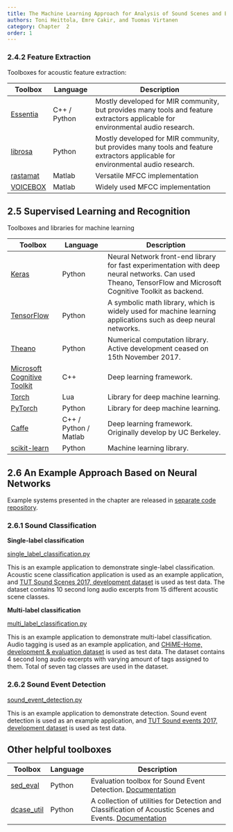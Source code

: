 ```yaml
---
title: The Machine Learning Approach for Analysis of Sound Scenes and Events
authors: Toni Heittola, Emre Cakir, and Tuomas Virtanen
category: Chapter  2
order: 1
---
```



### 2.4.2 Feature Extraction

Toolboxes for acoustic feature extraction:

| Toolbox                                                                    | Language | Description                                                                                                                                                                      |
|----------------------------------------------------------------------------|----------|----------------------------------------------------------------------------------------------------------------------------------------------------------------------------------|
| [Essentia](http://essentia.upf.edu/documentation/)                         | C++ / Python | Mostly developed for MIR community, but provides many tools and feature extractors applicable for environmental audio research. |
| [librosa](https://github.com/librosa/librosa/)                             | Python   | Mostly developed for MIR community, but provides many tools and feature extractors applicable for environmental audio research. |
| [rastamat](http://www.ee.columbia.edu/ln/rosa/matlab/rastamat/)            | Matlab   | Versatile MFCC implementation           |
| [VOICEBOX](http://www.ee.ic.ac.uk/hp/staff/dmb/voicebox/voicebox.html)     | Matlab   | Widely used MFCC implementation         |


## 2.5 Supervised Learning and Recognition

Toolboxes and libraries for machine learning 

| Toolbox                                                                    | Language | Description                                                                                                                                                                      |
|----------------------------------------------------------------------------|----------|----------------------------------------------------------------------------------------------------------------------------------------------------------------------------------|
| [Keras](https://github.com/fchollet/keras)                                 | Python   | Neural Network front-end library for fast experimentation with deep neural networks. Can used Theano, TensorFlow and Microsoft Cognitive Toolkit as backend.             |
| [TensorFlow](https://www.tensorflow.org/)                                  | Python   | A symbolic math library, which is widely used for machine learning applications such as deep neural networks. |
| [Theano](https://github.com/Theano/Theano)                                 | Python   | Numerical computation library. Active development ceased on 15th November 2017. |
| [Microsoft Cognitive Toolkit](https://www.microsoft.com/en-us/cognitive-toolkit/) | C++ | Deep learning framework.    |
| [Torch](torch.ch)                                                          | Lua      | Library for deep machine learning. |
| [PyTorch](http://pytorch.org/)                                             | Python   | Library for deep machine learning. | 
| [Caffe](http://caffe.berkeleyvision.org/)                                  | C++ / Python / Matlab | Deep learning framework. Originally develop by UC Berkeley.  |
| [scikit-learn](http://scikit-learn.org/stable/)                            | Python   | Machine learning library. |

## 2.6 An Example Approach Based on Neural Networks

Example systems presented in the chapter are released in [separate code repository](https://github.com/TUT-ARG/CASSE_book_ch2_examples).

### 2.6.1 Sound Classification

**Single-label classification**

[single_label_classification.py](https://github.com/TUT-ARG/CASSE_book_ch2_examples/blob/master/single_label_classification.py)  

This is an example application to demonstrate single-label classification. Acoustic scene classification application is used as an example application, and [TUT Sound Scenes 2017, development dataset](https://zenodo.org/record/400515#.WhbTm3U_UeM) is used as test data. The dataset contains 10 second long audio excerpts from 15 different acoustic scene classes. 

**Multi-label classification**

[multi_label_classification.py](https://github.com/TUT-ARG/CASSE_book_ch2_examples/blob/master/multi_label_classification.py)  

This is an example application to demonstrate multi-label classification. Audio tagging is used as an example application, and [CHiME-Home, development & evaluation dataset](https://archive.org/details/chime-home) is used as test data. The dataset contains 4 second long audio excerpts with varying amount of tags assigned to them. Total of seven tag classes are used in the dataset. 

### 2.6.2 Sound Event Detection

[sound_event_detection.py](https://github.com/TUT-ARG/CASSE_book_ch2_examples/blob/master/sound_event_detection.py)  

This is an example application to demonstrate detection. Sound event detection is used as an example application, and [TUT Sound events 2017, development dataset](https://zenodo.org/record/814831) is used as test data.

## Other helpful toolboxes

| Toolbox                                                 | Language | Description                                                                                        |
|---------------------------------------------------------|----------|----------------------------------------------------------------------------------------------------|
| [sed_eval](https://github.com/TUT-ARG/sed_eval)         | Python   | Evaluation toolbox for Sound Event Detection. [Documentation](http://tut-arg.github.io/sed_eval)   |
| [dcase_util](https://github.com/DCASE-REPO/dcase_util)  | Python   | A collection of utilities for Detection and Classification of Acoustic Scenes and Events. [Documentation](https://dcase-repo.github.io/dcase_util/)   |
